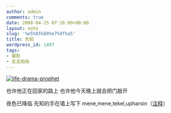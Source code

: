 ```yaml
---
author: admin
comments: true
date: 2008-04-25 07:16:09+00:00
layout: note
slug: '%e5%85%88%e7%9f%a5'
title: 先知
wordpress_id: 1497
tags:
- 摄影
- 走走拍拍
---
```


[![life-drama-prophet](http://pic.yupoo.com/ctb.my/07336574041e/medium.jpg)](http://www.yupoo.com/photos/view?id=ff80808119741024011980ab21db1041)

也许他正在回家的路上
也许他今天晚上就会把门敲开

夜色已降临
先知的手在墙上写下
mene,mene,tekel,upharsin（[注释](http://zhidao.baidu.com/question/42543100.html?fr=qrl)）
